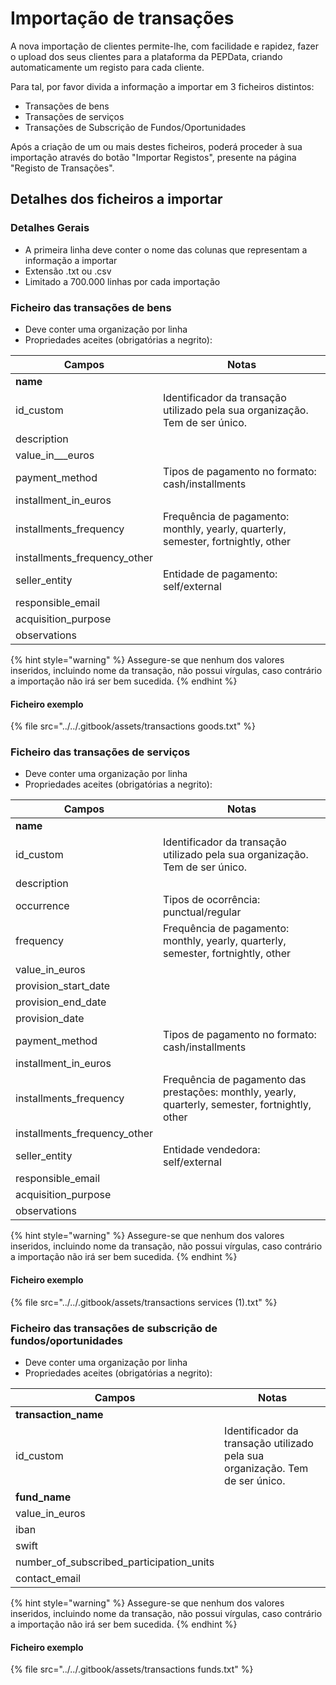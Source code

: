 # Importação de transações

A nova importação de clientes permite-lhe, com facilidade e rapidez, fazer o upload dos seus clientes para a plataforma da PEPData, criando automaticamente um registo para cada cliente.

Para tal, por favor divida a informação a importar em 3 ficheiros distintos:

* Transações de bens
* Transações de serviços
* Transações de Subscrição de Fundos/Oportunidades

Após a criação de um ou mais destes ficheiros, poderá proceder à sua importação através do botão "Importar Registos", presente na página "Registo de Transações".

## Detalhes dos ficheiros a importar

### Detalhes Gerais

* A primeira linha deve conter o nome das colunas que representam a informação a importar
* Extensão .txt ou .csv
* Limitado a 700.000 linhas por cada importação

### Ficheiro das transações de bens

* Deve conter uma organização por linha
* Propriedades aceites (obrigatórias a negrito):

| Campos                         | Notas                                                                             |
| ------------------------------ | --------------------------------------------------------------------------------- |
| **name**                       |                                                                                   |
| id\_custom                     | Identificador da transação utilizado pela sua organização. Tem de ser único.      |
| description                    |                                                                                   |
| value\_in_\__euros             |                                                                                   |
| payment\_method                | Tipos de pagamento no formato: cash/installments                                  |
| installment\_in\_euros         |                                                                                   |
| installments\_frequency        | Frequência de pagamento: monthly, yearly, quarterly, semester, fortnightly, other |
| installments\_frequency\_other |                                                                                   |
| seller\_entity                 | Entidade de pagamento: self/external                                              |
| responsible\_email             |                                                                                   |
| acquisition\_purpose           |                                                                                   |
| observations                   |                                                                                   |

{% hint style="warning" %}
Assegure-se que nenhum dos valores inseridos, incluindo nome da transação, não possui vírgulas, caso contrário a importação não irá ser bem sucedida.
{% endhint %}

#### Ficheiro exemplo

{% file src="../../.gitbook/assets/transactions goods.txt" %}

### Ficheiro das transações de serviços

* Deve conter uma organização por linha
* Propriedades aceites (obrigatórias a negrito):

| Campos                         | Notas                                                                                            |
| ------------------------------ | ------------------------------------------------------------------------------------------------ |
| **name**                       |                                                                                                  |
| id\_custom                     | Identificador da transação utilizado pela sua organização. Tem de ser único.                     |
| description                    |                                                                                                  |
| occurrence                     | Tipos de ocorrência: punctual/regular                                                            |
| frequency                      | Frequência de pagamento: monthly, yearly, quarterly, semester, fortnightly, other                |
| value\_in\_euros               |                                                                                                  |
| provision\_start\_date         |                                                                                                  |
| provision\_end\_date           |                                                                                                  |
| provision\_date                |                                                                                                  |
| payment\_method                | Tipos de pagamento no formato:  cash/installments                                                |
| installment\_in\_euros         |                                                                                                  |
| installments\_frequency        | Frequência de pagamento das prestações: monthly, yearly, quarterly, semester, fortnightly, other |
| installments\_frequency\_other |                                                                                                  |
| seller\_entity                 | Entidade vendedora: self/external                                                                |
| responsible\_email             |                                                                                                  |
| acquisition\_purpose           |                                                                                                  |
| observations                   |                                                                                                  |

{% hint style="warning" %}
Assegure-se que nenhum dos valores inseridos, incluindo nome da transação, não possui vírgulas, caso contrário a importação não irá ser bem sucedida.
{% endhint %}

#### Ficheiro exemplo

{% file src="../../.gitbook/assets/transactions services (1).txt" %}

### Ficheiro das transações de subscrição de fundos/oportunidades

* Deve conter uma organização por linha
* Propriedades aceites (obrigatórias a negrito):

| Campos                                       | Notas                                                                        |
| -------------------------------------------- | ---------------------------------------------------------------------------- |
| **transaction\_name**                        |                                                                              |
| id\_custom                                   | Identificador da transação utilizado pela sua organização. Tem de ser único. |
| **fund\_name**                               |                                                                              |
| value\_in\_euros                             |                                                                              |
| iban                                         |                                                                              |
| swift                                        |                                                                              |
| number\_of\_subscribed\_participation\_units |                                                                              |
| contact\_email                               |                                                                              |

{% hint style="warning" %}
Assegure-se que nenhum dos valores inseridos, incluindo nome da transação, não possui vírgulas, caso contrário a importação não irá ser bem sucedida.
{% endhint %}

#### Ficheiro exemplo

{% file src="../../.gitbook/assets/transactions funds.txt" %}

